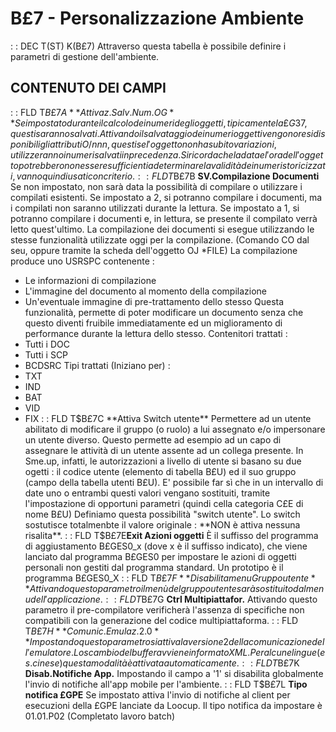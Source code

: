 # B£7 - Personalizzazione Ambiente
 :  : DEC T(ST) K(B£7)
Attraverso questa tabella è possibile definire i parametri di gestione dell'ambiente.
## CONTENUTO DEI CAMPI
 :  : FLD T$B£7A **Attivaz.Salv.Num.OG**
Se impostato durante il calcolo dei numeri degli oggetti, tipicamente la £G37, questi saranno salvati.
Attivando il salvataggio dei numeri oggetti vengono resi disponibili gli attributi O/nnn, questi se l'oggetto non ha subito variazioni, utilizzeranno i numeri salvati in precedenza.
Si ricorda che la data e l'ora dell'oggetto potrebbero non essere sufficienti a determinare la validità dei numeri storicizzati, vanno quindi usati con criterio.
 :  : FLD T$B£7B **SV.Compilazione Documenti**
Se non impostato, non sarà data la possibilità di compilare o utilizzare i compilati esistenti.
Se impostato a 2, si potranno compilare i documenti, ma i compilati non saranno utilizzati durante la lettura.
Se impostato a 1, si potranno compilare i documenti  e, in lettura, se presente il compilato verrà letto quest'ultimo.
La compilazione dei documenti si esegue utilizzando le stesse funzionalità utilizzate oggi per la compilazione. (Comando CO dal seu, oppure tramite la scheda dell'oggetto OJ *FILE)
La compilazione produce uno USRSPC contenente : 
* Le informazioni di compilazione
* L'immagine del documento al momento della compilazione
* Un'eventuale immagine di pre-trattamento dello stesso
Questa funzionalità, permette di poter modificare un documento senza che questo diventi fruibile immediatamente ed un miglioramento di performance durante la lettura dello stesso.
Contenitori trattati : 
* Tutti i DOC
* Tutti i SCP
* BCDSRC
Tipi trattati (Iniziano per) : 
* TXT
* IND
* BAT
* VID
* FIX
 :  : FLD T$B£7C **Attiva Switch utente**
Permettere ad un utente abilitato di modificare il gruppo (o ruolo) a lui assegnato e/o impersonare un utente diverso.
Questo permette ad esempio ad un capo di assegnare le attività di un utente assente ad un collega presente.
In Sme.up, infatti, le autorizzazioni a livello di utente si basano su due ogetti :  il codice utente (elemento di tabella
B£U) ed il suo gruppo (campo della tabella utenti B£U).
E' possibile far sì che in un intervallo di date uno o entrambi questi valori vengano sostituiti, tramite l'impostazione
di opportuni parametri (quindi cella categoria C£E di nome B£U)
Definiamo questa possibilità "switch utente".
Lo switch sostutisce totalmenbte il valore originale :  **NON è attiva nessuna risalita**.
 :  : FLD T$B£7E**Exit Azioni oggetti**
È il suffisso del programma di aggiustamento B£GES0_x (dove x è il suffisso indicato), che viene
lanciato dal programma B£GES0 per impostare le azioni di oggetti personali non gestiti dal programma
standard. Un prototipo è il programma B£GES0_X
 :  : FLD T$B£7F **Disabilita menu Gruppo utente**
Attivando questo parametro il menù del gruppo utente sarà sostituito dal menu dell'applicazione.
 :  : FLD T$B£7G **Ctrl Multipiattafor.**
Attivando questo parametro il pre-compilatore verificherà l'assenza di specifiche non compatibili con la generazione del codice multipiattaforma.
 :  : FLD T$B£7H **Comunic. Emulaz. 2.0**
Impostando questo parametro si attiva la versione 2 della comunicazione dell'emulatore.
Lo scambio del buffer avviene in formato XML.
Per alcune lingue (es. cinese) questa modalità è attivata automaticamente.
 :  : FLD T$B£7K **Disab.Notifiche App.**
Impostando il campo a '1' si disabilita globalmente l'invio di notifiche all'app mobile per l'ambiente.
 :  : FLD T$B£7L **Tipo notifica £GPE**
Se impostato attiva l'invio di notifiche al client per esecuzioni della £GPE lanciate da Loocup.
Il tipo notifica da impostare è 01.01.P02 (Completato lavoro batch)
